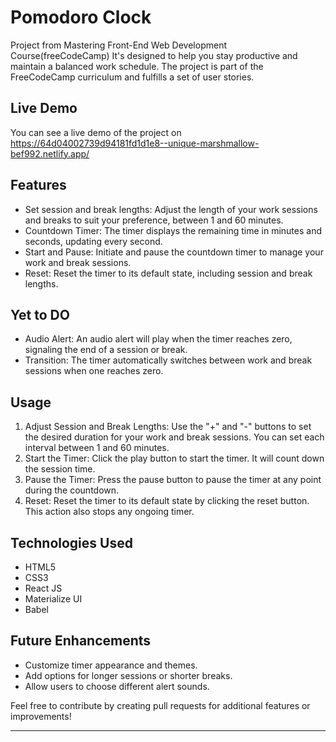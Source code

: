 
# Pomodoro Clock

Project from Mastering Front-End Web Development Course(freeCodeCamp)
It's designed to help you stay productive and maintain a balanced work schedule. The project is part of the FreeCodeCamp curriculum and fulfills a set of user stories.



## Live Demo

You can see a live demo of the project on https://64d04002739d94181fd1d1e8--unique-marshmallow-bef992.netlify.app/

## Features

- Set session and break lengths: Adjust the length of your work sessions and breaks to suit your preference, between 1 and 60 minutes.
- Countdown Timer: The timer displays the remaining time in minutes and seconds, updating every second.
- Start and Pause: Initiate and pause the countdown timer to manage your work and break sessions.
- Reset: Reset the timer to its default state, including session and break lengths.

## Yet to DO
- Audio Alert: An audio alert will play when the timer reaches zero, signaling the end of a session or break.
- Transition: The timer automatically switches between work and break sessions when one reaches zero.

## Usage

1. Adjust Session and Break Lengths: Use the "+" and "-" buttons to set the desired duration for your work and break sessions. You can set each interval between 1 and 60 minutes.
2. Start the Timer: Click the play button to start the timer. It will count down the session time.
3. Pause the Timer: Press the pause button to pause the timer at any point during the countdown.
4. Reset: Reset the timer to its default state by clicking the reset button. This action also stops any ongoing timer.

## Technologies Used

- HTML5
- CSS3
- React JS
- Materialize UI
- Babel


## Future Enhancements

- Customize timer appearance and themes.
- Add options for longer sessions or shorter breaks.
- Allow users to choose different alert sounds.

Feel free to contribute by creating pull requests for additional features or improvements!

---

